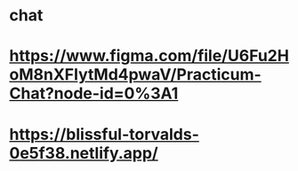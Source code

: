 # chat
# https://www.figma.com/file/U6Fu2HoM8nXFIytMd4pwaV/Practicum-Chat?node-id=0%3A1
# https://blissful-torvalds-0e5f38.netlify.app/